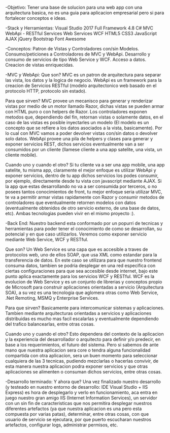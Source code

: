 -Objetivo:
Tener una base de solucion para una web app con una arquitectura basica, no es una guia para aplicacion empresarial pero si para fortalecer conceptos e ideas.



-Stack y Herramientas:
Visual Studio 2017
Full Framework 4.8
C#
MVC
WebApi - RESTful Services
Web Services
WCF
HTML5
CSS3
JavaScript
AJAX
jQuery
Bootstrap
Font Awesome



-Conceptos:
Patron de Vistas y Controladores con/sin Modelos.
Consumo/peticiones a Controladores de MVC y WebApi.
Desarrollo y consumo de servicios de tipo Web Service y WCF.
Acceso a datos.
Creacion de vistas enriquecidas.



-MVC y WebApi:
Que son?
MVC es un patron de arquitectura para separar las vista, los datos y la logica de negocio.
WebApi es un framework para la creacion de Servicios RESTful (modelo arquitectonico web basado en el protocolo HTTP, protocolo sin estado).

Para que sirven?
MVC provee un mecanisco para generar y renderizar vistas por medio de un motor llamado Razor, dichas vistas se pueden armar con HTML puro o con helpers de Razor.
Los controladores exponen metodos que, dependiendo del fin, retornan vistas o solamente datos, en el caso de las vistas es posible inyectarles un modelo (El modelo es un concepto
que se refiere a los datos asociados a la vista, basicamente). Por lo cual con MVC vamos a poder devolver vistas con/sin datos o devolver solo datos.
WebApi provee una pila de helpers y clases para generar y exponer servicios REST, dichos servicios eventualmente van a ser consumidos por un cliente (llamese cliente a una app
satelite, una vista, un cliente mobile).

Cuando uno y cuando el otro?
Si tu cliente va a ser una app mobile, una app satelite, tu misma app, claramente el mejor enfoque es utilizar WebApi y exponer servicios, dentro de tu app dichos servicios los
podes consumir, por ejemplo, directamente desde tu vista con javascript mediante AJAX.
Si la app que estas desarrollando no va a ser consumida por terceros, o no posees tantos conocimientos de front, tu mejor enfoque seria utilizar MVC, te va a permitir armar vistas
rapidamente con Razor y consumir metodos de controladores que eventualmente retornen modelos con datos (eventualmente obtenidos de otro servicio externo, de una base de datos, etc).
Ambas tecnologias pueden vivir en el mismo proyecto :).



-Back End:
Nuestro backend esta conformado por un popurri de tecnicas y herramientas para poder tener el conocimiento de como se desarrollan, su potencial y en que caso utilizarlos.
Veremos como exponer servicio mediante Web Service, WCF y RESTful.

Que son?
Un Web Service es una capa que es accesible a traves de protocolos web, uno de ellos SOAP, que usa XML como estandar para la transferencia de datos. En este caso se utilizara para
que nuestro frontend consuma datos, tambien se podria desplegar en una red especifica con ciertas configuraciones para que sea accesible desde internet, bajo este punto aplica
exactamente para los servicios WCF y RESTful.
WCF es la evolucion de Web Service y es un conjunto de librerias y conceptos propio de Microsoft para construir aplicaciones orientadas a servicio (Arquitectura SOA), a su vez
es una tecnologia que aglomera otras como Web Service, .Net Remoting, MSMQ y Enterprise Services.

Para que sirven?
Basicamente para intercomunicar sistemas y aplicaciones. Tambien mediante arquitecturas orientadas a servicios y aplicaciones distribuidas es mucho mas facil escalarlas y eventualmente
dependiendo del trafico balancearlas, entre otras cosas.

Cuando uno y cuando el otro?
Esto dependera del contexto de la aplicacion y la experiencia del desarrollador o arquitecto para definir y/o predecir, en base a los requerimientos, el futuro del sistema.
Pero si sabemos de ante mano que nuestra aplicacion sera core o tendra alguna funcionalidad compartida con otra aplicacion, sera un buen momento para seleccionar cualquiera de las
3 tecnicas, pudiendo mezclarlas o hacerlas convivir, de esta manera nuestra aplicacion podra exponer servicios y que otras aplicaciones se alimenten o consuman dichos servicios,
entre otras cosas.



-Desarrollo terminado:
Y ahora que?
Una vez finalizado nuestro desarrollo (y testeado en nuestro entorno de desarrollo: IDE Visual Studio + IIS Express) es hora de desplegarlo y verlo en funcionamiento, aca entra
en juego nuestro gran amigo IIS (Internet Information Services), un servidor con un sin fin de caracteristicas que nos permitira desplegar nuestros diferentes artefactos (ya que
nuestra aplicacion es una pero esta compuesta por varias patas), determinar, entre otras cosas, con que usuario de servicio se ejecutara, por que puerto escucharan nuestros artefactos,
configurar logs, administrar permisos, etc.